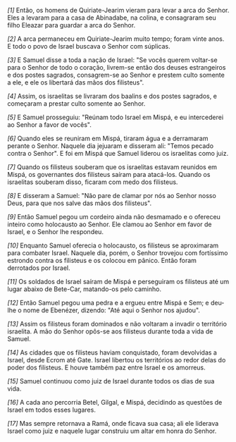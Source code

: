 *[1]* Então, os homens de Quiriate-Jearim vieram para levar a arca do Senhor. Eles a levaram para a casa de Abinadabe, na colina, e consagraram seu filho Eleazar para guardar a arca do Senhor.

*[2]* A arca permaneceu em Quiriate-Jearim muito tempo; foram vinte anos. E todo o povo de Israel buscava o Senhor com súplicas.

*[3]* E Samuel disse a toda a nação de Israel: "Se vocês querem voltar-se para o Senhor de todo o coração, livrem-se então dos deuses estrangeiros e dos postes sagrados, consagrem-se ao Senhor e prestem culto somente a ele, e ele os libertará das mãos dos filisteus".

*[4]* Assim, os israelitas se livraram dos baalins e dos postes sagrados, e começaram a prestar culto somente ao Senhor.

*[5]* E Samuel prosseguiu: "Reúnam todo Israel em Mispá, e eu intercederei ao Senhor a favor de vocês".

*[6]* Quando eles se reuniram em Mispá, tiraram água e a derramaram perante o Senhor. Naquele dia jejuaram e disseram ali: "Temos pecado contra o Senhor". E foi em Mispá que Samuel liderou os israelitas como juiz.

*[7]* Quando os filisteus souberam que os israelitas estavam reunidos em Mispá, os governantes dos filisteus saíram para atacá-los. Quando os israelitas souberam disso, ficaram com medo dos filisteus.

*[8]* E disseram a Samuel: "Não pare de clamar por nós ao Senhor nosso Deus, para que nos salve das mãos dos filisteus".

*[9]* Então Samuel pegou um cordeiro ainda não desmamado e o ofereceu inteiro como holocausto ao Senhor. Ele clamou ao Senhor em favor de Israel, e o Senhor lhe respondeu.

*[10]* Enquanto Samuel oferecia o holocausto, os filisteus se aproximaram para combater Israel. Naquele dia, porém, o Senhor trovejou com fortíssimo estrondo contra os filisteus e os colocou em pânico. Então foram derrotados por Israel.

*[11]* Os soldados de Israel saíram de Mispá e perseguiram os filisteus até um lugar abaixo de Bete-Car, matando-os pelo caminho.

*[12]* Então Samuel pegou uma pedra e a ergueu entre Mispá e Sem; e deu-lhe o nome de Ebenézer, dizendo: "Até aqui o Senhor nos ajudou".

*[13]* Assim os filisteus foram dominados e não voltaram a invadir o território israelita. A mão do Senhor opôs-se aos filisteus durante toda a vida de Samuel.

*[14]* As cidades que os filisteus haviam conquistado, foram devolvidas a Israel, desde Ecrom até Gate. Israel libertou os territórios ao redor delas do poder dos filisteus. E houve também paz entre Israel e os amorreus.

*[15]* Samuel continuou como juiz de Israel durante todos os dias de sua vida.

*[16]* A cada ano percorria Betel, Gilgal, e Mispá, decidindo as questões de Israel em todos esses lugares.

*[17]* Mas sempre retornava a Ramá, onde ficava sua casa; ali ele liderava Israel como juiz e naquele lugar construiu um altar em honra do Senhor.

